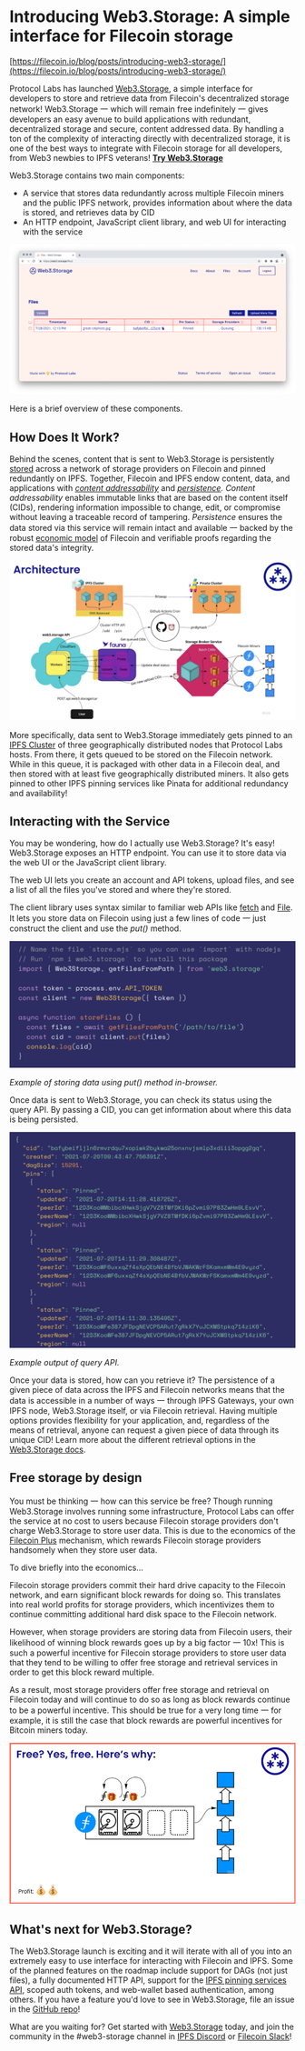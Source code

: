 # Introducing Web3.Storage: A simple interface for Filecoin storage

[https://filecoin.io/blog/posts/introducing-web3-storage/](https://filecoin.io/blog/posts/introducing-web3-storage/)

Protocol Labs has launched [Web3.Storage](https://web3.storage/), a simple interface for developers to store and retrieve data from Filecoin's decentralized storage network! Web3.Storage 一 which will remain free indefinitely 一 gives developers an easy avenue to build applications with redundant, decentralized storage and secure, content addressed data. By handling a ton of the complexity of interacting directly with decentralized storage, it is one of the best ways to integrate with Filecoin storage for all developers, from Web3 newbies to IPFS veterans! **[Try Web3.Storage](https://web3.storage/)**

Web3.Storage contains two main components:

- A service that stores data redundantly across multiple Filecoin miners and the public IPFS network, provides information about where the data is stored, and retrieves data by CID
- An HTTP endpoint, JavaScript client library, and web UI for interacting with the service

![Introducin%206f211/image-8.png](Introducin%206f211/image-8.png)

Here is a brief overview of these components.

## **How Does It Work?**

Behind the scenes, content that is sent to Web3.Storage is persistently [stored](https://web3.storage/about) across a network of storage providers on Filecoin and pinned redundantly on IPFS. Together, Filecoin and IPFS endow content, data, and applications with *[content addressability](https://blog.ipfs.io/2021-04-05-storing-nfts-on-ipfs/)* and *[persistence](https://filecoin.io/blog/posts/ipfs-filecoin-and-content-persistence/). Content addressability* enables immutable links that are based on the content itself (CIDs), rendering information impossible to change, edit, or compromise without leaving a traceable record of tampering. *Persistence* ensures the data stored via this service will remain intact and available 一 backed by the robust [economic model](https://filecoin.io/blog/posts/introducing-the-filecoin-economy/) of Filecoin and verifiable proofs regarding the stored data's integrity.

![Introducin%206f211/image-5.png](Introducin%206f211/image-5.png)

More specifically, data sent to Web3.Storage immediately gets pinned to an [IPFS Cluster](https://cluster.ipfs.io/) of three geographically distributed nodes that Protocol Labs hosts. From there, it gets queued to be stored on the Filecoin network. While in this queue, it is packaged with other data in a Filecoin deal, and then stored with at least five geographically distributed miners. It also gets pinned to other IPFS pinning services like Pinata for additional redundancy and availability!

## **Interacting with the Service**

You may be wondering, how do I actually use Web3.Storage? It's easy! Web3.Storage exposes an HTTP endpoint. You can use it to store data via the web UI or the JavaScript client library.

The web UI lets you create an account and API tokens, upload files, and see a list of all the files you've stored and where they're stored.

The client library uses syntax similar to familiar web APIs like [fetch](https://developer.mozilla.org/en-US/docs/Web/API/Fetch_API) and [File](https://developer.mozilla.org/en-US/docs/Web/API/File). It lets you store data on Filecoin using just a few lines of code 一 just construct the client and use the *put()* method.

![Introducin%206f211/image-6.png](Introducin%206f211/image-6.png)

*Example of storing data using put() method in-browser.*

Once data is sent to Web3.Storage, you can check its status using the query API. By passing a CID, you can get information about where this data is being persisted.

![Introducin%206f211/image-7.png](Introducin%206f211/image-7.png)

*Example output of query API.*

Once your data is stored, how can you retrieve it? The persistence of a given piece of data across the IPFS and Filecoin networks means that the data is accessible in a number of ways 一 through IPFS Gateways, your own IPFS node, Web3.Storage itself, or via Filecoin retrieval. Having multiple options provides flexibility for your application, and, regardless of the means of retrieval, anyone can request a given piece of data through its unique CID! Learn more about the different retrieval options in the [Web3.Storage docs](https://docs.web3.storage/how-tos/retrieve/).

## **Free storage by design**

You must be thinking 一 how can this service be free? Though running Web3.Storage involves running some infrastructure, Protocol Labs can offer the service at no cost to users because Filecoin storage providers don't charge Web3.Storage to store user data. This is due to the economics of the [Filecoin Plus](https://docs.filecoin.io/store/filecoin-plus/) mechanism, which rewards Filecoin storage providers handsomely when they store user data.

To dive briefly into the economics…

Filecoin storage providers commit their hard drive capacity to the Filecoin network, and earn significant block rewards for doing so. This translates into real world profits for storage providers, which incentivizes them to continue committing additional hard disk space to the Filecoin network.

However, when storage providers are storing data from Filecoin users, their likelihood of winning block rewards goes up by a big factor 一 10x! This is such a powerful incentive for Filecoin storage providers to store user data that they tend to be willing to offer free storage and retrieval services in order to get this block reward multiple.

As a result, most storage providers offer free storage and retrieval on Filecoin today and will continue to do so as long as block rewards continue to be a powerful incentive. This should be true for a very long time 一 for example, it is still the case that block rewards are powerful incentives for Bitcoin miners today.

![Introducin%206f211/web3-storage-fil-plus-gif-1.gif](Introducin%206f211/web3-storage-fil-plus-gif-1.gif)

## **What's next for Web3.Storage?**

The Web3.Storage launch is exciting and it will iterate with all of you into an extremely easy to use interface for interacting with Filecoin and IPFS. Some of the planned features on the roadmap include support for DAGs (not just files), a fully documented HTTP API, support for the [IPFS pinning services API](https://ipfs.github.io/pinning-services-api-spec/), scoped auth tokens, and web-wallet based authentication, among others. If you have a feature you'd love to see in Web3.Storage, file an issue in the [GitHub repo](https://github.com/web3-storage/web3.storage)!

What are you waiting for? Get started with [Web3.Storage](http://web3.storage/) today, and join the community in the #web3-storage channel in [IPFS Discord](https://discord.gg/4zEkFVqwms) or [Filecoin Slack](https://app.slack.com/client/TEHTVS1L6/C027XP5BTGB/thread/G01KU7G441Y-1616053098.177800)!
